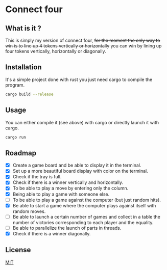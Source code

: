 # Connect four
## What is it ?
This is simply my version of connect four, <s>for the moment the only way to win is to line up 4 tokens vertically or horizontally</s> you can win by lining up four tokens vertically, horizontally or diagonally.
## Installation
It's a simple project done with rust you just need cargo to compile the program.
```bash
cargo build --release
```
## Usage
You can either compile it (see above) with cargo or directly launch it with cargo.
```bash
cargo run
```
## Roadmap
- [X] Create a game board and be able to display it in the terminal.
- [X] Set up a more beautiful board display with color on the terminal.
- [X] Check if the tray is full.
- [X] Check if there is a winner vertically and horizontally.
- [X] To be able to play a move by entering only the column.
- [X] Being able to play a game with someone else.
- [ ] To be able to play a game against the computer (but just random hits).
- [X] Be able to start a game where the computer plays against itself with random moves.
- [ ] Be able to launch a certain number of games and collect in a table the number of victories corresponding to each player and the equality.
- [ ] Be able to parallelize the launch of parts in threads.
- [X] Check if there is a winner diagonally.
## License
[MIT](https://choosealicense.com/licenses/mit/)
